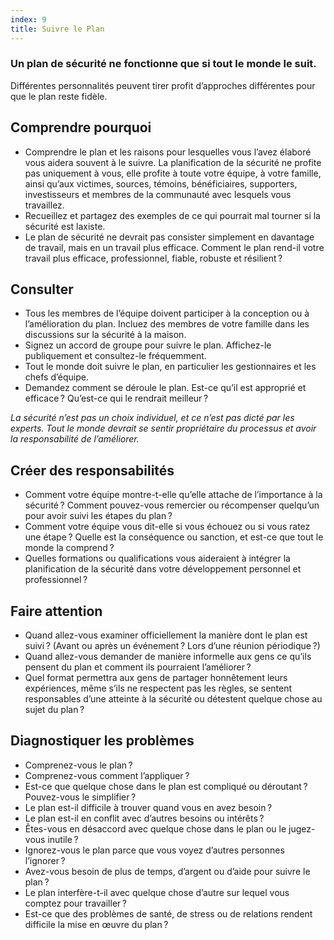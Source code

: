 ```yaml
---
index: 9
title: Suivre le Plan
---
```

### Un plan de sécurité ne fonctionne que si tout le monde le suit.

Différentes personnalités peuvent tirer profit d’approches différentes pour que le plan reste fidèle.

## Comprendre pourquoi

* Comprendre le plan et les raisons pour lesquelles vous l’avez élaboré vous aidera souvent à le suivre. La planification de la sécurité ne profite pas uniquement à vous, elle profite à toute votre équipe, à votre famille, ainsi qu’aux victimes, sources, témoins, bénéficiaires, supporters, investisseurs et membres de la communauté avec lesquels vous travaillez.
* Recueillez et partagez des exemples de ce qui pourrait mal tourner si la sécurité est laxiste.
* Le plan de sécurité ne devrait pas consister simplement en davantage de travail, mais en un travail plus efficace. Comment le plan rend-il votre travail plus efficace, professionnel, fiable, robuste et résilient ?

## Consulter

* Tous les membres de l’équipe doivent participer à la conception ou à l’amélioration du plan. Incluez des membres de votre famille dans les discussions sur la sécurité à la maison.
* Signez un accord de groupe pour suivre le plan. Affichez-le publiquement et consultez-le fréquemment.
* Tout le monde doit suivre le plan, en particulier les gestionnaires et les chefs d’équipe.
* Demandez comment se déroule le plan. Est-ce qu’il est approprié et efficace ? Qu’est-ce qui le rendrait meilleur ?

*La sécurité n’est pas un choix individuel, et ce n’est pas dicté par les experts. Tout le monde devrait se sentir propriétaire du processus et avoir la responsabilité de l’améliorer.*

## Créer des responsabilités

* Comment votre équipe montre-t-elle qu’elle attache de l’importance à la sécurité ? Comment pouvez-vous remercier ou récompenser quelqu’un pour avoir suivi les étapes du plan ?
* Comment votre équipe vous dit-elle si vous échouez ou si vous ratez une étape ? Quelle est la conséquence ou sanction, et est-ce que tout le monde la comprend ?
* Quelles formations ou qualifications vous aideraient à intégrer la planification de la sécurité dans votre développement personnel et professionnel ?

## Faire attention

* Quand allez-vous examiner officiellement la manière dont le plan est suivi ? (Avant ou après un événement ? Lors d’une réunion périodique ?)
* Quand allez-vous demander de manière informelle aux gens ce qu’ils pensent du plan et comment ils pourraient l’améliorer ?
* Quel format permettra aux gens de partager honnêtement leurs expériences, même s’ils ne respectent pas les règles, se sentent responsables d’une atteinte à la sécurité ou détestent quelque chose au sujet du plan ?

## Diagnostiquer les problèmes

* Comprenez-vous le plan ?
* Comprenez-vous comment l’appliquer ?
* Est-ce que quelque chose dans le plan est compliqué ou déroutant ? Pouvez-vous le simplifier ?
* Le plan est-il difficile à trouver quand vous en avez besoin ?
* Le plan est-il en conflit avec d’autres besoins ou intérêts ?
* Êtes-vous en désaccord avec quelque chose dans le plan ou le jugez-vous inutile ?
* Ignorez-vous le plan parce que vous voyez d’autres personnes l’ignorer ?
* Avez-vous besoin de plus de temps, d’argent ou d’aide pour suivre le plan ?
* Le plan interfère-t-il avec quelque chose d’autre sur lequel vous comptez pour travailler ?
* Est-ce que des problèmes de santé, de stress ou de relations rendent difficile la mise en œuvre du plan ?